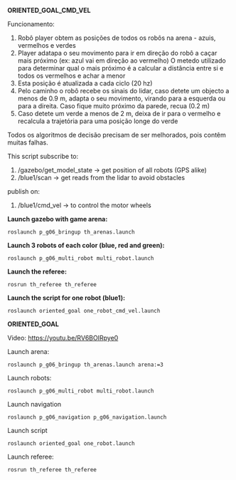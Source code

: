 **ORIENTED_GOAL_CMD_VEL**

Funcionamento:
1. Robô player obtem as posições de todos os robôs na arena - azuis, vermelhos e verdes
2. Player adatapa o seu movimento para ir em direção do robô a caçar mais próximo (ex: azul vai em direção ao vermelho)
    O metedo utilizado para determinar qual o mais próximo é a calcular a distância entre si e todos os vermelhos e achar a menor
3. Esta posição é atualizada a cada ciclo (20 hz)
4. Pelo caminho o robô recebe os sinais do lidar, caso detete um objecto a menos de 0.9 m, adapta o seu movimento, virando para a esquerda ou para a direita.
    Caso fique muito próximo da parede, recua (0.2 m)
5. Caso detete um verde a menos de 2 m, deixa de ir para o vermelho e recalcula a trajetória para uma posição longe do verde

Todos os algoritmos de decisão precisam de ser melhorados, pois contêm muitas falhas.

This script subscribe to:
1. /gazebo/get_model_state -> get position of all robots (GPS alike)
2. /blue1/scan -> get reads from the lidar to avoid obstacles

publish on:
1. /blue1/cmd_vel -> to control the motor wheels

**Launch gazebo with game arena:**

    roslaunch p_g06_bringup th_arenas.launch

**Launch 3 robots of each color (blue, red and green):**
    
    roslaunch p_g06_multi_robot multi_robot.launch

**Launch the referee:**

    rosrun th_referee th_referee

**Launch the script for one robot (blue1):**

    roslaunch oriented_goal one_robot_cmd_vel.launch 

**ORIENTED_GOAL**

Video: https://youtu.be/RV6BOIRpye0 
 

Launch arena: 

    roslaunch p_g06_bringup th_arenas.launch arena:=3 

Launch robots: 

    roslaunch p_g06_multi_robot multi_robot.launch 

Launch navigation 

    roslaunch p_g06_navigation p_g06_navigation.launch 

Launch script 

    roslaunch oriented_goal one_robot.launch  

Launch referee: 

    rosrun th_referee th_referee 
